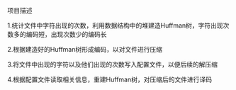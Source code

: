 项目描述

1.统计文件中字符出现的次数，利用数据结构中的堆建造Huffman树，字符出现次数多的编码短，出现次数少的编码长

2.根据建造好的Huffman树形成编码，以对文件进行压缩

3.将文件中出现的字符以及他们出现的次数写入配置文件，以便后续的解压缩

4.根据配置文件读取相关信息，重建Huffman树，对压缩后的文件进行译码
